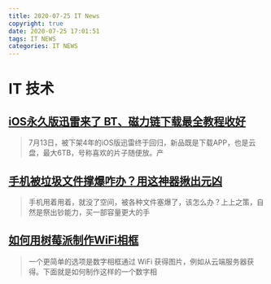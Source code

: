 ```yaml
---
title: 2020-07-25 IT News
copyright: true
date: 2020-07-25 17:01:51
tags: IT NEWS
categories: IT NEWS
---
```

# IT 技术 
 ## [iOS永久版迅雷来了 BT、磁力链下载最全教程收好](http://mobile.51cto.com/app-show-621986.htm)
 > 7月13日，被下架4年的iOS版迅雷终于回归，新品既是下载APP，也是云盘，最大6TB，号称喜欢的片子随便放。产
 ## [手机被垃圾文件撑爆咋办？用这神器揪出元凶](http://mobile.51cto.com/app-show-621985.htm)
 > 手机用着用着，就没了空间，被各种文件塞爆了，该怎么办？上上之策，自然是祭出钞能力，买一部容量更大的手
 ## [如何用树莓派制作WiFi相框](http://os.51cto.com/art/202007/621984.htm)
 > 一个更简单的选项是数字相框通过 WiFi 获得图片，例如从云端服务器获得。下面就是如何制作这样的一个数字相

    